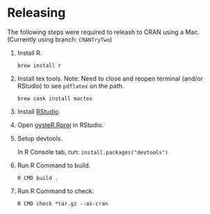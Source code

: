 Releasing
=========

The following steps were required to releash to CRAN using a Mac. (Currently using branch: `CRANTryTwo`)

1. Install R.

       brew install r

2. Install tex tools. Note: Need to close and reopen terminal (and/or RStudio) to see `pdflatex` on the path.

       brew cask install mactex
    
2. Install [RStudio](https://rstudio.com/products/rstudio/download/#download).

3. Open [oysteR.Rproj](../oysterR.Rproj) in RStudio.

4. Setup devtools.

   In R Console tab, run: `install.packages("devtools")`

5. Run R Command to build.

       R CMD build .
    
6. Run R Command to check.

       R CMD check *tar.gz --as-cran
    
